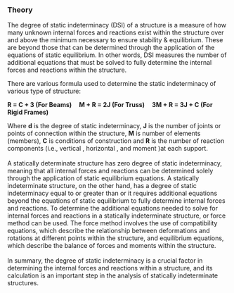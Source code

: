 ### Theory

The degree of static indeterminacy (DSI) of a structure is a measure of how many unknown internal forces and reactions exist within the structure over and above the minimum necessary to ensure stability & equilibrium. These are beyond those that can be determined through the application of the equations of static equilibrium. In other words, DSI measures the number of additional equations that must be solved to fully determine the internal forces and reactions within the structure. 


There are various formula used to determine the static indeterminacy of various type of structure:

<strong>R = C + 3 (For Beams) &nbsp;&nbsp;&nbsp;&nbsp;M + R = 2J (For Truss) &nbsp;&nbsp;&nbsp;&nbsp;3M + R = 3J + C (For Rigid Frames)</strong> 

Where <strong>d</strong> is the degree of static indeterminacy, <strong>J</strong> is the number of joints or points of connection within the structure, <strong>M</strong> is number of elements (members), <strong>C</strong> is conditions of construction and <strong>R</strong> is the number of reaction components (i.e., vertical , horizontal , and moment )at each support. 
<br><br>
A statically determinate structure has zero degree of static indeterminacy, meaning that all internal forces and reactions can be determined solely through the application of static equilibrium equations. A statically indeterminate structure, on the other hand, has a degree of static indeterminacy equal to or greater than or it requires additional equations beyond the equations of static equilibrium to fully determine internal forces and reactions. To determine the additional equations needed to solve for internal forces and reactions in a statically indeterminate structure, or force method can be used. The force method  involves the use of compatibility equations, which describe the relationship between deformations and rotations at different points within the structure, and equilibrium equations, which describe the balance of forces and moments within the structure. 
<br><br>
In summary, the degree of static indeterminacy is a crucial factor in determining the internal forces and reactions within a structure, and its calculation is an important step in the analysis of statically indeterminate structures. 


